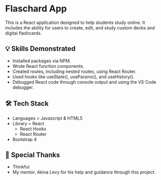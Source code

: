# Flaschard App

This is a React application designed to help students study online. It includes the ability for users to create, edit, and study custom decks and digital flashcards.

## :bulb: Skills Demonstrated
* Installed packages via NPM.
* Wrote React function components.
* Created routes, including nested routes, using React Router.
* Used hooks like useState(), useParams(), and useHistory().
* Debugged React code through console output and using the VS Code debugger.

## :hammer_and_wrench: Tech Stack
* Languages = Javascript & HTML5
* Library = React
  * React Hooks
  * React Router
* Bootstrap 4

## :handshake: Special Thanks
* Thinkful
* My mentor, Akiva Levy for his help and guidance through this project.
